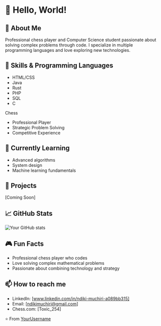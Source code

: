 # 👋 Hello, World! 

## 🎯 About Me
Professional chess player and Computer Science student passionate about solving complex problems through code. I specialize in multiple programming languages and love exploring new technologies.

## 🚀 Skills & Programming Languages
- HTML/CSS
- Java
- Rust
- PHP
- SQL
- C

 Chess
- Professional Player
- Strategic Problem Solving
- Competitive Experience

## 🌱 Currently Learning
- Advanced algorithms
- System design
- Machine learning fundamentals

## 💼 Projects
[Coming Soon]

## 📈 GitHub Stats
![Your GitHub stats](https://github-readme-stats.vercel.app/api?username=Davyy191119&show_icons=true&theme=radical)

## 🎮 Fun Facts
- Professional chess player who codes
- Love solving complex mathematical problems
- Passionate about combining technology and strategy

## 📫 How to reach me
- LinkedIn: [www.linkedin.com/in/ndiki-muchiri-a089bb315]
- Email: [ndikimuchiri@gmail.com]
- Chess.com: [Toxic_254]


⭐️ From [YourUsername](https://github.com/Davyy191119)
